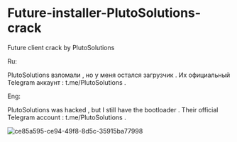 # Future-installer-PlutoSolutions-crack
<p>Future client crack by  PlutoSolutions</p>
<p>Ru:</p>
<a>PlutoSolutions взломали , но у меня остался загрузчик .</a>
<a>Их официальный Telegram аккаунт : t.me/PlutoSolutions .</a>
<p>Eng:</p>
PlutoSolutions was hacked , but I still have the bootloader .
Their official Telegram account : t.me/PlutoSolutions .

![ce85a595-ce94-49f8-8d5c-35915ba77998](https://user-images.githubusercontent.com/102436871/231504057-2cd6baa8-3959-49b4-88fe-3c93704762e3.png)
